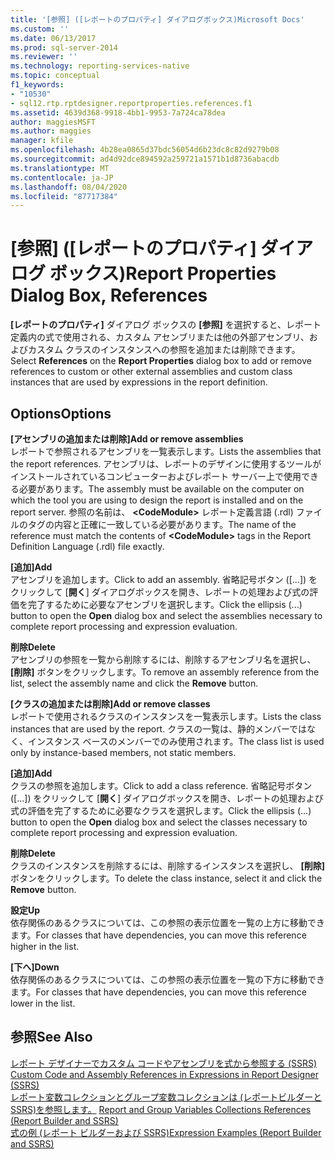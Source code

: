 ```yaml
---
title: '[参照] ([レポートのプロパティ] ダイアログボックス)Microsoft Docs'
ms.custom: ''
ms.date: 06/13/2017
ms.prod: sql-server-2014
ms.reviewer: ''
ms.technology: reporting-services-native
ms.topic: conceptual
f1_keywords:
- "10530"
- sql12.rtp.rptdesigner.reportproperties.references.f1
ms.assetid: 4639d368-9918-4bb1-9953-7a724ca78dea
author: maggiesMSFT
ms.author: maggies
manager: kfile
ms.openlocfilehash: 4b28ea0865d37bdc56054d6b23dc8c82d9279b08
ms.sourcegitcommit: ad4d92dce894592a259721a1571b1d8736abacdb
ms.translationtype: MT
ms.contentlocale: ja-JP
ms.lasthandoff: 08/04/2020
ms.locfileid: "87717384"
---
```

# <a name="report-properties-dialog-box-references"></a><span data-ttu-id="a6fc0-102">[参照] ([レポートのプロパティ] ダイアログ ボックス)</span><span class="sxs-lookup"><span data-stu-id="a6fc0-102">Report Properties Dialog Box, References</span></span>
  <span data-ttu-id="a6fc0-103">**[レポートのプロパティ]** ダイアログ ボックスの **[参照]** を選択すると、レポート定義内の式で使用される、カスタム アセンブリまたは他の外部アセンブリ、およびカスタム クラスのインスタンスへの参照を追加または削除できます。</span><span class="sxs-lookup"><span data-stu-id="a6fc0-103">Select **References** on the **Report Properties** dialog box to add or remove references to custom or other external assemblies and custom class instances that are used by expressions in the report definition.</span></span>  
  
## <a name="options"></a><span data-ttu-id="a6fc0-104">Options</span><span class="sxs-lookup"><span data-stu-id="a6fc0-104">Options</span></span>  
 <span data-ttu-id="a6fc0-105">**[アセンブリの追加または削除]**</span><span class="sxs-lookup"><span data-stu-id="a6fc0-105">**Add or remove assemblies**</span></span>  
 <span data-ttu-id="a6fc0-106">レポートで参照されるアセンブリを一覧表示します。</span><span class="sxs-lookup"><span data-stu-id="a6fc0-106">Lists the assemblies that the report references.</span></span> <span data-ttu-id="a6fc0-107">アセンブリは、レポートのデザインに使用するツールがインストールされているコンピューターおよびレポート サーバー上で使用できる必要があります。</span><span class="sxs-lookup"><span data-stu-id="a6fc0-107">The assembly must be available on the computer on which the tool you are using to design the report is installed and on the report server.</span></span> <span data-ttu-id="a6fc0-108">参照の名前は、 **\<CodeModule>** レポート定義言語 (.rdl) ファイルのタグの内容と正確に一致している必要があります。</span><span class="sxs-lookup"><span data-stu-id="a6fc0-108">The name of the reference must match the contents of **\<CodeModule>** tags in the Report Definition Language (.rdl) file exactly.</span></span>  
  
 <span data-ttu-id="a6fc0-109">**[追加]**</span><span class="sxs-lookup"><span data-stu-id="a6fc0-109">**Add**</span></span>  
 <span data-ttu-id="a6fc0-110">アセンブリを追加します。</span><span class="sxs-lookup"><span data-stu-id="a6fc0-110">Click to add an assembly.</span></span> <span data-ttu-id="a6fc0-111">省略記号ボタン ([...]) をクリックして [**開く**] ダイアログボックスを開き、レポートの処理および式の評価を完了するために必要なアセンブリを選択します。</span><span class="sxs-lookup"><span data-stu-id="a6fc0-111">Click the ellipsis (...) button to open the **Open** dialog box and select the assemblies necessary to complete report processing and expression evaluation.</span></span>  
  
 <span data-ttu-id="a6fc0-112">**削除**</span><span class="sxs-lookup"><span data-stu-id="a6fc0-112">**Delete**</span></span>  
 <span data-ttu-id="a6fc0-113">アセンブリの参照を一覧から削除するには、削除するアセンブリ名を選択し、 **[削除]** ボタンをクリックします。</span><span class="sxs-lookup"><span data-stu-id="a6fc0-113">To remove an assembly reference from the list, select the assembly name and click the **Remove** button.</span></span>  
  
 <span data-ttu-id="a6fc0-114">**[クラスの追加または削除]**</span><span class="sxs-lookup"><span data-stu-id="a6fc0-114">**Add or remove classes**</span></span>  
 <span data-ttu-id="a6fc0-115">レポートで使用されるクラスのインスタンスを一覧表示します。</span><span class="sxs-lookup"><span data-stu-id="a6fc0-115">Lists the class instances that are used by the report.</span></span> <span data-ttu-id="a6fc0-116">クラスの一覧は、静的メンバーではなく、インスタンス ベースのメンバーでのみ使用されます。</span><span class="sxs-lookup"><span data-stu-id="a6fc0-116">The class list is used only by instance-based members, not static members.</span></span>  
  
 <span data-ttu-id="a6fc0-117">**[追加]**</span><span class="sxs-lookup"><span data-stu-id="a6fc0-117">**Add**</span></span>  
 <span data-ttu-id="a6fc0-118">クラスの参照を追加します。</span><span class="sxs-lookup"><span data-stu-id="a6fc0-118">Click to add a class reference.</span></span> <span data-ttu-id="a6fc0-119">省略記号ボタン ([...]) をクリックして [**開く**] ダイアログボックスを開き、レポートの処理および式の評価を完了するために必要なクラスを選択します。</span><span class="sxs-lookup"><span data-stu-id="a6fc0-119">Click the ellipsis (...) button to open the **Open** dialog box and select the classes necessary to complete report processing and expression evaluation.</span></span>  
  
 <span data-ttu-id="a6fc0-120">**削除**</span><span class="sxs-lookup"><span data-stu-id="a6fc0-120">**Delete**</span></span>  
 <span data-ttu-id="a6fc0-121">クラスのインスタンスを削除するには、削除するインスタンスを選択し、 **[削除]** ボタンをクリックします。</span><span class="sxs-lookup"><span data-stu-id="a6fc0-121">To delete the class instance, select it and click the **Remove** button.</span></span>  
  
 <span data-ttu-id="a6fc0-122">**設定**</span><span class="sxs-lookup"><span data-stu-id="a6fc0-122">**Up**</span></span>  
 <span data-ttu-id="a6fc0-123">依存関係のあるクラスについては、この参照の表示位置を一覧の上方に移動できます。</span><span class="sxs-lookup"><span data-stu-id="a6fc0-123">For classes that have dependencies, you can move this reference higher in the list.</span></span>  
  
 <span data-ttu-id="a6fc0-124">**[下へ]**</span><span class="sxs-lookup"><span data-stu-id="a6fc0-124">**Down**</span></span>  
 <span data-ttu-id="a6fc0-125">依存関係のあるクラスについては、この参照の表示位置を一覧の下方に移動できます。</span><span class="sxs-lookup"><span data-stu-id="a6fc0-125">For classes that have dependencies, you can move this reference lower in the list.</span></span>  
  
## <a name="see-also"></a><span data-ttu-id="a6fc0-126">参照</span><span class="sxs-lookup"><span data-stu-id="a6fc0-126">See Also</span></span>  
 <span data-ttu-id="a6fc0-127">[レポート デザイナーでカスタム コードやアセンブリを式から参照する (SSRS)](report-design/custom-code-and-assembly-references-in-expressions-in-report-designer-ssrs.md) </span><span class="sxs-lookup"><span data-stu-id="a6fc0-127">[Custom Code and Assembly References in Expressions in Report Designer &#40;SSRS&#41;](report-design/custom-code-and-assembly-references-in-expressions-in-report-designer-ssrs.md) </span></span>  
 <span data-ttu-id="a6fc0-128">[レポート変数コレクションとグループ変数コレクションは &#40;レポートビルダーと SSRS&#41;を参照します。](report-design/built-in-collections-report-and-group-variables-references-report-builder.md) </span><span class="sxs-lookup"><span data-stu-id="a6fc0-128">[Report and Group Variables Collections References &#40;Report Builder and SSRS&#41;](report-design/built-in-collections-report-and-group-variables-references-report-builder.md) </span></span>  
 [<span data-ttu-id="a6fc0-129">式の例 (レポート ビルダーおよび SSRS)</span><span class="sxs-lookup"><span data-stu-id="a6fc0-129">Expression Examples &#40;Report Builder and SSRS&#41;</span></span>](report-design/expression-examples-report-builder-and-ssrs.md)  
  
  
